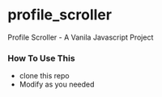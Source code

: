 # profile_scroller
Profile Scroller - A Vanila Javascript Project
### How To Use This
* clone this repo 
* Modify as you needed
